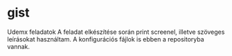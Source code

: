 # gist
Udemx feladatok
A feladat elkészítése során print screenel, illetve szöveges leírásokat használtam.
A konfigurációs fájlok is ebben a repositoryba vannak.
